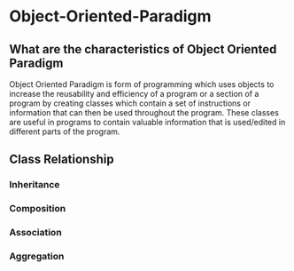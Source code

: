 # Object-Oriented-Paradigm

## What are the characteristics of Object Oriented Paradigm
Object Oriented Paradigm is form of programming which uses objects to increase the reusability and efficiency of a program or a section of a program by creating classes which contain a set of instructions or information that can then be used throughout the program. These classes are useful in programs to contain valuable information that is used/edited in different parts of the program.

## Class Relationship

### Inheritance

### Composition

### Association

### Aggregation
